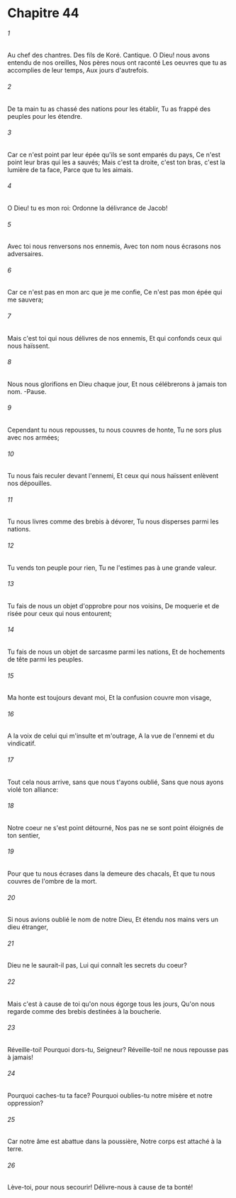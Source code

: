 # Chapitre 44

###### 1
Au chef des chantres. Des fils de Koré. Cantique. O Dieu! nous avons entendu de nos oreilles, Nos pères nous ont raconté Les oeuvres que tu as accomplies de leur temps, Aux jours d'autrefois.
###### 2
De ta main tu as chassé des nations pour les établir, Tu as frappé des peuples pour les étendre.
###### 3
Car ce n'est point par leur épée qu'ils se sont emparés du pays, Ce n'est point leur bras qui les a sauvés; Mais c'est ta droite, c'est ton bras, c'est la lumière de ta face, Parce que tu les aimais.
###### 4
O Dieu! tu es mon roi: Ordonne la délivrance de Jacob!
###### 5
Avec toi nous renversons nos ennemis, Avec ton nom nous écrasons nos adversaires.
###### 6
Car ce n'est pas en mon arc que je me confie, Ce n'est pas mon épée qui me sauvera;
###### 7
Mais c'est toi qui nous délivres de nos ennemis, Et qui confonds ceux qui nous haïssent.
###### 8
Nous nous glorifions en Dieu chaque jour, Et nous célébrerons à jamais ton nom. -Pause.
###### 9
Cependant tu nous repousses, tu nous couvres de honte, Tu ne sors plus avec nos armées;
###### 10
Tu nous fais reculer devant l'ennemi, Et ceux qui nous haïssent enlèvent nos dépouilles.
###### 11
Tu nous livres comme des brebis à dévorer, Tu nous disperses parmi les nations.
###### 12
Tu vends ton peuple pour rien, Tu ne l'estimes pas à une grande valeur.
###### 13
Tu fais de nous un objet d'opprobre pour nos voisins, De moquerie et de risée pour ceux qui nous entourent;
###### 14
Tu fais de nous un objet de sarcasme parmi les nations, Et de hochements de tête parmi les peuples.
###### 15
Ma honte est toujours devant moi, Et la confusion couvre mon visage,
###### 16
A la voix de celui qui m'insulte et m'outrage, A la vue de l'ennemi et du vindicatif.
###### 17
Tout cela nous arrive, sans que nous t'ayons oublié, Sans que nous ayons violé ton alliance:
###### 18
Notre coeur ne s'est point détourné, Nos pas ne se sont point éloignés de ton sentier,
###### 19
Pour que tu nous écrases dans la demeure des chacals, Et que tu nous couvres de l'ombre de la mort.
###### 20
Si nous avions oublié le nom de notre Dieu, Et étendu nos mains vers un dieu étranger,
###### 21
Dieu ne le saurait-il pas, Lui qui connaît les secrets du coeur?
###### 22
Mais c'est à cause de toi qu'on nous égorge tous les jours, Qu'on nous regarde comme des brebis destinées à la boucherie.
###### 23
Réveille-toi! Pourquoi dors-tu, Seigneur? Réveille-toi! ne nous repousse pas à jamais!
###### 24
Pourquoi caches-tu ta face? Pourquoi oublies-tu notre misère et notre oppression?
###### 25
Car notre âme est abattue dans la poussière, Notre corps est attaché à la terre.
###### 26
Lève-toi, pour nous secourir! Délivre-nous à cause de ta bonté!
